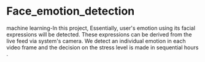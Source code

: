 # Face_emotion_detection
machine learning-In this project, Essentially, user's emotion using its facial expressions will be detected. These expressions can be derived from the live feed via system's camera. We detect an individual emotion in each video frame and the decision on the stress level is made in sequential hours . 
